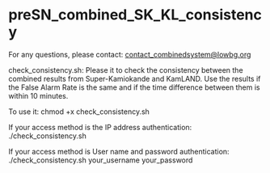 # preSN_combined_SK_KL_consistency
For any questions, please contact: contact_combinedsystem@lowbg.org

check_consistency.sh:
Please it to check the consistency between the combined results from Super-Kamiokande and KamLAND.
Use the results if the False Alarm Rate is the same and if the time difference between them is within 10 minutes.

To use it:
chmod +x check_consistency.sh

If your access method is the IP address authentication:
./check_consistency.sh

If your access method is User name and password authentication:
./check_consistency.sh your_username your_password
